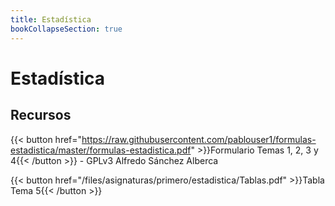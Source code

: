 ```yaml
---
title: Estadística
bookCollapseSection: true
---
```


# Estadística
## Recursos
{{< button href="https://raw.githubusercontent.com/pablouser1/formulas-estadistica/master/formulas-estadistica.pdf" >}}Formulario Temas 1, 2, 3 y 4{{< /button >}} - GPLv3 Alfredo Sánchez Alberca

{{< button href="/files/asignaturas/primero/estadistica/Tablas.pdf" >}}Tabla Tema 5{{< /button >}}
